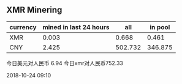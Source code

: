 ## XMR Minering

|currency|mined in last 24 hours|all|in pool|
|---|---|---|---|
|XMR|0.003|0.668|0.461|
|CNY|2.425|502.732|346.875|

今日美元对人民币 6.94	今日xmr对人民币752.33


2018-10-24 09:10